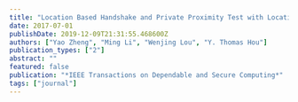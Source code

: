 ```yaml
---
title: "Location Based Handshake and Private Proximity Test with Location Tags"
date: 2017-07-01
publishDate: 2019-12-09T21:31:55.468600Z
authors: ["Yao Zheng", "Ming Li", "Wenjing Lou", "Y. Thomas Hou"]
publication_types: ["2"]
abstract: ""
featured: false
publication: "*IEEE Transactions on Dependable and Secure Computing*"
tags: ["journal"]
---
```


